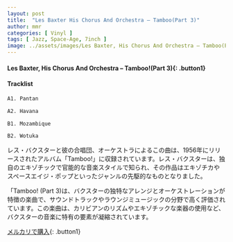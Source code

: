 ```yaml
---
layout: post
title:  "Les Baxter His Chorus And Orchestra – Tamboo(Part 3)"
author: mmr
categories: [ Vinyl ]
tags: [ Jazz, Space-Age, 7inch ]
image: ../assets/images/Les Baxter, His Chorus And Orchestra – Tamboo(Part 3).jpg
---
```


#### Les Baxter, His Chorus And Orchestra – Tamboo!(Part 3){: .button1}

#### Tracklist
```md
A1. Pantan

A2. Havana

B1. Mozambique

B2. Wotuka
```

レス・バクスターと彼の合唱団、オーケストラによるこの曲は、1956年にリリースされたアルバム「Tamboo!」に収録されています。レス・バクスターは、独自のエキゾチックで官能的な音楽スタイルで知られ、その作品はエキゾチカやスペースエイジ・ポップといったジャンルの先駆的なものとなりました。

「Tamboo! (Part 3)は、バクスターの独特なアレンジとオーケストレーションが特徴の楽曲で、サウンドトラックやラウンジミュージックの分野で高く評価されています。この楽曲は、カリビアンのリズムやエキゾチックな楽器の使用など、バクスターの音楽に特有の要素が凝縮されています。

[メルカリで購入](https://jp.mercari.com/item/m27773308125){: .button1}

